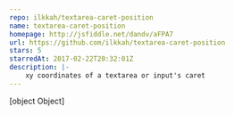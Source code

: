 ```yaml
---
repo: ilkkah/textarea-caret-position
name: textarea-caret-position
homepage: http://jsfiddle.net/dandv/aFPA7
url: https://github.com/ilkkah/textarea-caret-position
stars: 5
starredAt: 2017-02-22T20:32:01Z
description: |-
    xy coordinates of a textarea or input's caret
---
```


[object Object]

